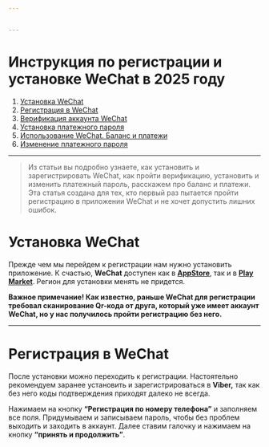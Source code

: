 ```yaml
---


---
```


<h1 id="инструкция-по-регистрации-и-установке-wechat-в-2025-году">Инструкция по регистрации и установке WeChat в 2025 году</h1>
<ol>
<li><a href="#%D0%A3%D1%81%D1%82%D0%B0%D0%BD%D0%BE%D0%B2%D0%BA%D0%B0-WeChat">Установка WeChat</a></li>
<li><a href="##2">Регистрация в WeChat</a></li>
<li><a href="##3">Верификация аккаунта WeChat</a></li>
<li><a href="##4">Установка платежного пароля</a></li>
<li><a href="##5">Использование WeChat. Баланс и платежи</a></li>
<li><a href="##6">Изменение платежного пароля</a></li>
</ol>
<hr>
<blockquote>
<p>Из статьи вы подробно узнаете, как установить и зарегистрировать WeChat, как пройти верификацию, установить и изменить платежный пароль, расскажем про баланс и платежи.<br>
Эта статья создана для тех, кто первый раз пытается пройти регистрацию в приложении WeChat и не хочет допустить лишних ошибок.</p>
</blockquote>
<h1 id="установка-wechat">Установка WeChat</h1>
<p>Прежде чем мы перейдем к регистрации нам нужно установить приложение. К счастью, <strong>WeChat</strong> доступен как в <strong><a href="https://apps.apple.com/ru/app/wechat/id414478124">AppStore</a></strong>, так и в <strong><a href="https://play.google.com/store/apps/details?id=com.tencent.mm&amp;hl=ru&amp;pli=1">Play Market</a></strong>. Регион для установки менять не придется.</p>
<p><strong>Важное примечание! Как известно, раньше WeChat для регистрации требовал сканирование Qr-кода от друга, который уже имеет аккаунт WeChat, но у нас получилось пройти регистрацию без него.</strong></p>
<hr>
<h1 id="регистрация-в-wechat">Регистрация в WeChat</h1>
<p>После установки можно переходить к регистрации. Настоятельно рекомендуем заранее установить и зарегистрироваться в <strong>Viber,</strong> так как без него коды подтверждения приходят далеко не всегда.</p>
<p>Нажимаем на кнопку <strong>“Регистрация по номеру телефона”</strong> и заполняем все поля. Придумываем и записываем пароль, чтобы без проблем выходить и заходить в аккаунт. Далее ставим галочку и нажимаем на кнопку <strong>“принять и продолжить”</strong>.</p>

